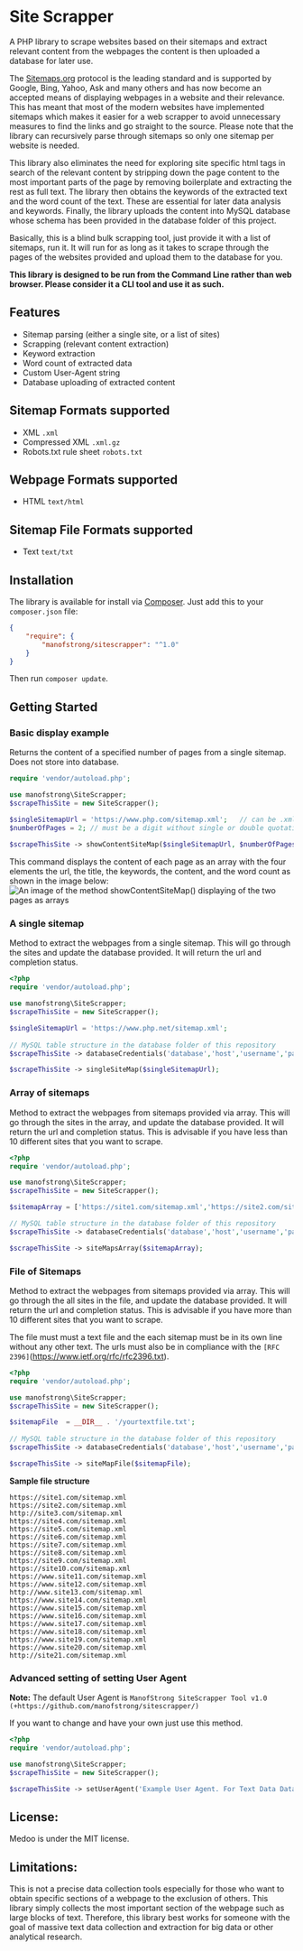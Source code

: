 # Site Scrapper
A PHP library to scrape websites based on their sitemaps and extract relevant content from the webpages the content is then uploaded a database for later use.

The [Sitemaps.org](http://www.sitemaps.org/) protocol is the leading standard and is supported by Google, Bing, Yahoo, Ask and many others and has now become an accepted means of displaying webpages in a website and their relevance. This has meant that most of the modern websites have implemented sitemaps which makes it easier for a web scrapper to avoid unnecessary measures to find the links and go straight to the source. Please note that the library can recursively parse through sitemaps so only one sitemap per website is needed. 

This library also eliminates the need for exploring site specific html tags in search of the relevant content by stripping down the page content to the most important parts of the page by removing boilerplate and extracting the rest as full text. The library then obtains the keywords of the extracted text and the word count of the text. These are essential for later data analysis and keywords. Finally, the library uploads the content into MySQL database whose schema has been provided in the database folder of this project. 

Basically, this is a blind bulk scrapping tool, just provide it with a list of sitemaps, run it. It will run for as long as it takes to scrape through the pages of the websites provided and upload them to the database for you. 

**This library is designed to be run from the Command Line rather than web browser. Please consider it a CLI tool and use it as such.**

## Features
- Sitemap parsing (either a single site, or a list of sites)
- Scrapping (relevant content extraction)
- Keyword extraction
- Word count of extracted data
- Custom User-Agent string
- Database uploading of extracted content

## Sitemap Formats supported
- XML `.xml`
- Compressed XML `.xml.gz`
- Robots.txt rule sheet `robots.txt`

## Webpage Formats supported
- HTML `text/html`

## Sitemap File Formats supported
- Text `text/txt`

## Installation
The library is available for install via [Composer](https://getcomposer.org). Just add this to your `composer.json` file:
```json
{
    "require": {
        "manofstrong/sitescrapper": "^1.0"
    }
}
```
Then run `composer update`.

## Getting Started

### Basic display example
Returns the content of a specified number of pages from a single sitemap. Does not store into database.

```php
require 'vendor/autoload.php';

use manofstrong\SiteScrapper;
$scrapeThisSite = new SiteScrapper();

$singleSitemapUrl = 'https://www.php.com/sitemap.xml';   // can be .xml or .xml.gz or robots.txt file
$numberOfPages = 2;	// must be a digit without single or double quotation marks: '2' or "2" will fail.
 
$scrapeThisSite -> showContentSiteMap($singleSitemapUrl, $numberOfPages);

```
This command displays the content of each page as an array with the four elements the url, the title, the keywords, the content, and the word count as shown in the image below:
![An image of the method showContentSiteMap() displaying of the two pages as arrays](https://www.nerdyclues.com/githubstuff/basicexample.png)
### A single sitemap
Method to extract the webpages from a single sitemap. This will go through the sites and update the database provided. It will return the url and completion status. 
```php
<?php
require 'vendor/autoload.php';

use manofstrong\SiteScrapper;
$scrapeThisSite = new SiteScrapper();

$singleSitemapUrl = 'https://www.php.net/sitemap.xml';
 
// MySQL table structure in the database folder of this repository
$scrapeThisSite -> databaseCredentials('database','host','username','password'); 

$scrapeThisSite -> singleSiteMap($singleSitemapUrl);
```
### Array of sitemaps
Method to extract the webpages from sitemaps provided via array. This will go through the sites in the array, and update the database provided. It will return the url and completion status. This is advisable if you have less than 10 different sites that you want to scrape.
```php
<?php
require 'vendor/autoload.php';

use manofstrong\SiteScrapper;
$scrapeThisSite = new SiteScrapper();

$sitemapArray = ['https://site1.com/sitemap.xml','https://site2.com/sitemap.xml','https://site3.com/sitemap.xml'];

// MySQL table structure in the database folder of this repository
$scrapeThisSite -> databaseCredentials('database','host','username','password'); 

$scrapeThisSite -> siteMapsArray($sitemapArray);
```
### File of Sitemaps
Method to extract the webpages from sitemaps provided via array. This will go through the all sites in the file, and update the database provided. It will return the url and completion status. This is advisable if you have more than 10 different sites that you want to scrape.

The file must must a text file and the each sitemap must be in its own line without any other text. The urls must also be in compliance with the `[RFC 2396]`(https://www.ietf.org/rfc/rfc2396.txt).
```php
<?php
require 'vendor/autoload.php';

use manofstrong\SiteScrapper;
$scrapeThisSite = new SiteScrapper();

$sitemapFile  = __DIR__ . '/yourtextfile.txt';
 
// MySQL table structure in the database folder of this repository
$scrapeThisSite -> databaseCredentials('database','host','username','password'); 

$scrapeThisSite -> siteMapFile($sitemapFile);
```

**Sample file structure**

    https://site1.com/sitemap.xml
    https://site2.com/sitemap.xml
    http://site3.com/sitemap.xml
    https://site4.com/sitemap.xml
    https://site5.com/sitemap.xml
    https://site6.com/sitemap.xml
    https://site7.com/sitemap.xml
    https://site8.com/sitemap.xml
    https://site9.com/sitemap.xml
    https://site10.com/sitemap.xml
    https://www.site11.com/sitemap.xml
    https://www.site12.com/sitemap.xml
    http://www.site13.com/sitemap.xml
    https://www.site14.com/sitemap.xml
    https://www.site15.com/sitemap.xml
    https://www.site16.com/sitemap.xml
    https://www.site17.com/sitemap.xml
    https://www.site18.com/sitemap.xml
    https://www.site19.com/sitemap.xml
    https://www.site20.com/sitemap.xml
    http://site21.com/sitemap.xml

### Advanced setting of setting User Agent
__Note:__ The default User Agent is `ManofStrong SiteScrapper Tool v1.0 (+https://github.com/manofstrong/sitescrapper/)`

If you want to change and have your own just use this method.
```php
<?php
require 'vendor/autoload.php';

use manofstrong\SiteScrapper;
$scrapeThisSite = new SiteScrapper();

$scrapeThisSite -> setUserAgent('Example User Agent. For Text Data Data Assigment.');

```

## License:
Medoo is under the MIT license.

## Limitations:
This is not a precise data collection tools especially for those who want to obtain specific sections of a webpage to the exclusion of others. This library simply collects the most important section of the webpage such as large blocks of text. Therefore, this library best works for someone with the goal of massive text data collection and extraction for big data or other analytical research.
